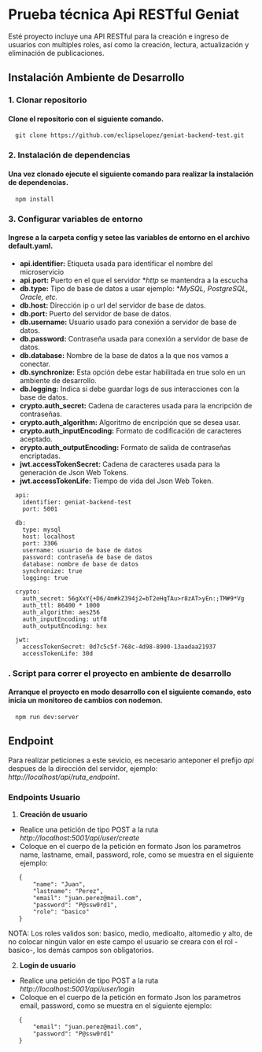 # Prueba técnica Api RESTful Geniat

Esté proyecto incluye una API RESTful para la creación e ingreso de usuarios con multiples roles, así como la creación, lectura, actualización y eliminación de publicaciones.

## Instalación Ambiente de Desarrollo
### 1. Clonar repositorio
#### Clone el repositorio con el siguiente comando.

```
  git clone https://github.com/eclipselopez/geniat-backend-test.git
```

### 2. Instalación de dependencias
#### Una vez clonado ejecute el siguiente comando para realizar la instalación de dependencias.

```
  npm install
```

### 3. Configurar variables de entorno
#### Ingrese a la carpeta config y setee las variables de entorno en el archivo default.yaml.
- **api.identifier:** Etiqueta usada para identificar el nombre del microservicio
- **api.port:** Puerto en el que el servidor **http* se mantendra a la escucha
- **db.type:** Tipo de base de datos a usar ejemplo: **MySQL, PostgreSQL, Oracle, etc.*
- **db.host:** Dirección ip o url del servidor de base de datos.
- **db.port:** Puerto del servidor de base de datos.
- **db.username:** Usuario usado para conexión a servidor de base de datos.
- **db.password:** Contraseña usada para conexión a servidor de base de datos.
- **db.database:** Nombre de la base de datos a la que nos vamos a conectar.
- **db.synchronize:** Esta opción debe estar habilitada en true solo en un ambiente de desarrollo.
- **db.logging:** Indica si debe guardar logs de sus interacciones con la base de datos.
- **crypto.auth_secret:** Cadena de caracteres usada para la encripción de contraseñas.
- **crypto.auth_algorithm:** Algoritmo de encripción que se desea usar.
- **crypto.auth_inputEncoding:** Formato de codificación de caracteres aceptado.
- **crypto.auth_outputEncoding:** Formato de salida de contraseñas encriptadas.
- **jwt.accessTokenSecret:** Cadena de caracteres usada para la generación de Json Web Tokens.
- **jwt.accessTokenLife:** Tiempo de vida del Json Web Token.

```
  api:
    identifier: geniat-backend-test
    port: 5001

  db:
    type: mysql
    host: localhost
    port: 3306
    username: usuario de base de datos
    password: contraseña de base de datos
    database: nombre de base de datos
    synchronize: true
    logging: true

  crypto:
    auth_secret: 56gXxY{+D6/4m#kZ394j2=bT2eHqTAu>r8zAT>yEn:;TM#9*Vg
    auth_ttl: 86400 * 1000
    auth_algorithm: aes256
    auth_inputEncoding: utf8
    auth_outputEncoding: hex

  jwt:
    accessTokenSecret: 0d7c5c5f-768c-4d98-8900-13aadaa21937
    accessTokenLife: 30d
```

### . Script para correr el proyecto en ambiente de desarrollo
#### Arranque el proyecto en modo desarrollo con el siguiente comando, esto inicia un monitoreo de cambios con nodemon.

```
  npm run dev:server
```

## Endpoint
Para realizar peticiones a este sevicio, es necesario anteponer el prefijo *api* despues de la dirección del servidor, ejemplo: *http://localhost/api/*ruta_endpoint**.

### Endpoints Usuario
1. **Creación de usuario**
- Realice una petición de tipo POST a la ruta *http://localhost:5001/api/user/create*
- Coloque en el cuerpo de la petición en formato Json los parametros name, lastname, email, password, role, como se muestra en el siguiente ejemplo:

```
   {
       "name": "Juan",
       "lastname": "Perez",
       "email": "juan.perez@mail.com",
       "password": "P@ssw0rd1",
       "role": "basico"
   }
```

NOTA: Los roles validos son: basico, medio, medioalto, altomedio y alto, de no colocar ningún valor en este campo el usuario se creara con el rol -basico-, los demás campos son obligatorios.

2. **Login de usuario**
- Realice una petición de tipo POST a la ruta *http://localhost:5001/api/user/login*
- Coloque en el cuerpo de la petición en formato Json los parametros email, password, como se muestra en el siguiente ejemplo:

```
   {
       "email": "juan.perez@mail.com",
       "password": "P@ssw0rd1"
   }
```